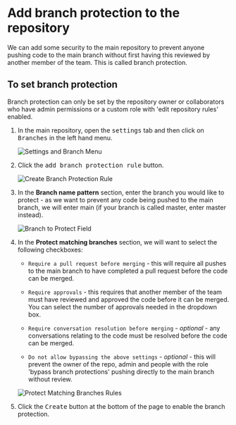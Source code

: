 # Add branch protection to the repository

We can add some security to the main repository to prevent anyone pushing code to the main branch without first having this reviewed by another member of the team. This is called branch protection.

## To set branch protection

Branch protection can only be set by the repository owner or collaborators who have admin permissions or a custom role with 'edit repository rules' enabled.

1. In the main repository, open the <kbd>settings</kbd> tab and then click on <kbd>Branches</kbd> in the left hand menu.

    ![Settings and Branch Menu](https://github.com/kera-cudmore/hackathon_templates/assets/92253071/f5e670ea-1fb2-4439-8780-86b2ae120104)

2. Click the <kbd>add branch protection rule</kbd> button.

    ![Create Branch Protection Rule](https://github.com/kera-cudmore/hackathon_templates/assets/92253071/c61d50e5-2bfd-415a-afda-22ded107c70f)

3. In the **Branch name pattern** section, enter the branch you would like to protect - as we want to prevent any code being pushed to the main branch, we will enter main (if your branch is called master, enter master instead).

    ![Branch to Protect Field](https://github.com/kera-cudmore/hackathon_templates/assets/92253071/67209221-e868-4364-b540-a0df26df6699)

4. In the **Protect matching branches** section, we will want to select the following checkboxes:

    * `Require a pull request before merging` - this will require all pushes to the main branch to have completed a pull request before the code can be merged.

    * `Require approvals` - this requires that another member of the team must have reviewed and approved the code before it can be merged. You can select the number of approvals needed in the dropdown box.

    * `Require conversation resolution before merging` - *optional* - any conversations relating to the code must be resolved before the code can be merged.

    * `Do not allow bypassing the above settings` - *optional* - this will prevent the owner of the repo, admin and people with the role 'bypass branch protections' pushing directly to the main branch without review.


    ![Protect Matching Branches Rules](https://github.com/kera-cudmore/hackathon_templates/assets/92253071/20b5c96b-9ebf-4671-acd3-a6946f2ae9ee)

5. Click the <kbd>Create</kbd> button at the bottom of the page to enable the branch protection.

